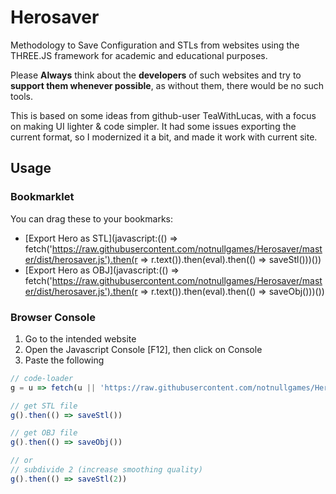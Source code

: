 # Herosaver

Methodology to Save Configuration and STLs from websites using the THREE.JS framework for academic and educational purposes.

Please **Always** think about the **developers** of such websites and try to **support them whenever possible**, as without them, there would be no such tools.

This is based on some ideas from github-user TeaWithLucas, with a focus on making UI lighter & code simpler. It had some issues exporting the current format, so I modernized it a bit, and made it work with current site.

## Usage

### Bookmarklet

You can drag these to your bookmarks:

- [Export Hero as STL](javascript:(() => fetch('https://raw.githubusercontent.com/notnullgames/Herosaver/master/dist/herosaver.js').then(r => r.text()).then(eval).then(() => saveStl()))())
- [Export Hero as OBJ](javascript:(() => fetch('https://raw.githubusercontent.com/notnullgames/Herosaver/master/dist/herosaver.js').then(r => r.text()).then(eval).then(() => saveObj()))())


### Browser Console
  1. Go to the intended website
  2. Open the Javascript Console [F12], then click on Console
  3. Paste the following

```js
// code-loader
g = u => fetch(u || 'https://raw.githubusercontent.com/notnullgames/Herosaver/master/dist/herosaver.js').then(r => r.text()).then(eval)

// get STL file
g().then(() => saveStl())

// get OBJ file
g().then(() => saveObj())

// or
// subdivide 2 (increase smoothing quality)
g().then(() => saveStl(2))
```
